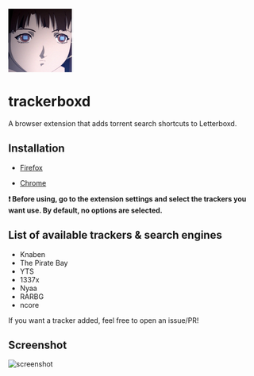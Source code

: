 ![icon](icon.png)
# trackerboxd
A browser extension that adds torrent search shortcuts to Letterboxd.

## Installation

- [Firefox](https://addons.mozilla.org/en-GB/firefox/addon/torrentboxd/)

- [Chrome](https://chrome.google.com/webstore/detail/torrentboxd/jclinmfmhfdebkgfjojegbcnnhdfpfed)

**❗️ Before using, go to the extension settings and select the trackers you want use. By default, no options are selected.**

## List of available trackers & search engines

- Knaben
- The Pirate Bay
- YTS
- 1337x
- Nyaa
- RARBG
- ncore

If you want a tracker added, feel free to open an issue/PR!

## Screenshot

![screenshot](https://i.imgur.com/BtQpttF.png)
